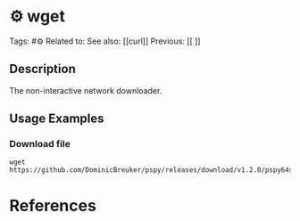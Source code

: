 # ⚙️ wget

Tags: #⚙️ 
Related to: 
See also: [[curl]]
Previous: [[ ]]

## Description

The non-interactive network downloader.

## Usage Examples

### Download file
	wget https://github.com/DominicBreuker/pspy/releases/download/v1.2.0/pspy64s

# References